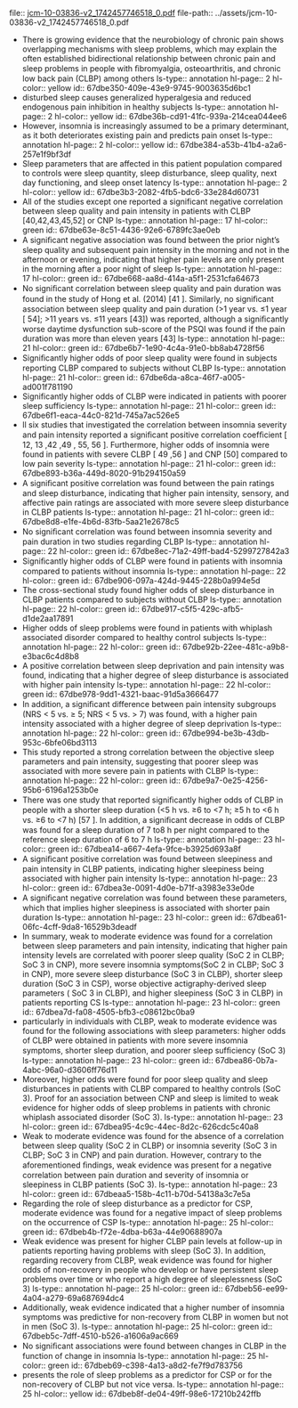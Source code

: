 file:: [jcm-10-03836-v2_1742457746518_0.pdf](../assets/jcm-10-03836-v2_1742457746518_0.pdf)
file-path:: ../assets/jcm-10-03836-v2_1742457746518_0.pdf

- There is growing evidence that the neurobiology of chronic pain shows overlapping mechanisms with sleep problems, which may explain the often established bidirectional relationship between chronic pain and sleep problems in people with ﬁbromyalgia, osteoarthritis, and chronic low back pain (CLBP) among others
  ls-type:: annotation
  hl-page:: 2
  hl-color:: yellow
  id:: 67dbe350-409e-43e9-9745-9003635d6bc1
- disturbed sleep causes generalized hyperalgesia and reduced endogenous pain inhibition in healthy subjects
  ls-type:: annotation
  hl-page:: 2
  hl-color:: yellow
  id:: 67dbe36b-cd91-41fc-939a-214cea044ee6
- However, insomnia is increasingly assumed to be a primary determinant, as it both deteriorates existing pain and predicts pain onset
  ls-type:: annotation
  hl-page:: 2
  hl-color:: yellow
  id:: 67dbe384-a53b-41b4-a2a6-257e1f9bf3df
- Sleep parameters that are affected in this patient population compared to controls were sleep quantity, sleep disturbance, sleep quality, next day functioning, and sleep onset latency
  ls-type:: annotation
  hl-page:: 2
  hl-color:: yellow
  id:: 67dbe3b3-2082-4fb5-bdc6-33e284d60731
- All of the studies except one reported a significant negative correlation between sleep quality and pain intensity in patients with CLBP [40,42,43,45,52] or CNP
  ls-type:: annotation
  hl-page:: 17
  hl-color:: green
  id:: 67dbe63e-8c51-4436-92e6-6789fc3ae0eb
- A signiﬁcant negative association was found between the prior night’s sleep quality and subsequent pain intensity in the morning and not in the afternoon or evening, indicating that higher pain levels are only present in the morning after a poor night of sleep
  ls-type:: annotation
  hl-page:: 17
  hl-color:: green
  id:: 67dbe668-aa8d-414a-a5f1-2531cfa64673
- No signiﬁcant correlation between sleep quality and pain duration was found in the study of Hong et al. (2014) [41 ]. Similarly, no signiﬁcant association between sleep quality and pain duration (>1 year vs. ≤1 year [ 54]; >11 years vs. ≤11 years [43]) was reported, although a signiﬁcantly worse daytime dysfunction sub-score of the PSQI was found if the pain duration was more than eleven years [43]
  ls-type:: annotation
  hl-page:: 21
  hl-color:: green
  id:: 67dbe6b7-1e90-4c4a-91e0-bb8ab4728f56
- Signiﬁcantly higher odds of poor sleep quality were found in subjects reporting CLBP compared to subjects without CLBP
  ls-type:: annotation
  hl-page:: 21
  hl-color:: green
  id:: 67dbe6da-a8ca-46f7-a005-ad001f781190
- Significantly higher odds of CLBP were indicated in patients with poorer sleep sufficiency
  ls-type:: annotation
  hl-page:: 21
  hl-color:: green
  id:: 67dbe6f1-eaca-44c0-821d-745a7ac526e5
- ll six studies that investigated the correlation between insomnia severity and pain intensity reported a signiﬁcant positive correlation coefﬁcient [ 12, 13 ,42 ,49 , 55, 56 ]. Furthermore, higher odds of insomnia were found in patients with severe CLBP [ 49 ,56 ] and CNP [50] compared to low pain severity
  ls-type:: annotation
  hl-page:: 21
  hl-color:: green
  id:: 67dbe893-b36a-449d-8020-91b294150a59
- A signiﬁcant positive correlation was found between the pain ratings and sleep disturbance, indicating that higher pain intensity, sensory, and affective pain ratings are associated with more severe sleep disturbance in CLBP patients
  ls-type:: annotation
  hl-page:: 21
  hl-color:: green
  id:: 67dbe8d8-e1fe-4b6d-83fb-5aa21e2678c5
- No signiﬁcant correlation was found between insomnia severity and pain duration in two studies regarding CLBP
  ls-type:: annotation
  hl-page:: 22
  hl-color:: green
  id:: 67dbe8ec-71a2-49ff-bad4-5299727842a3
- Signiﬁcantly higher odds of CLBP were found in patients with insomnia compared to patients without insomnia
  ls-type:: annotation
  hl-page:: 22
  hl-color:: green
  id:: 67dbe906-097a-424d-9445-228b0a994e5d
- The cross-sectional study found higher odds of sleep disturbance in CLBP patients compared to subjects without CLBP
  ls-type:: annotation
  hl-page:: 22
  hl-color:: green
  id:: 67dbe917-c5f5-429c-afb5-d1de2aa17891
- Higher odds of sleep problems were found in patients with whiplash associated disorder compared to healthy control subjects
  ls-type:: annotation
  hl-page:: 22
  hl-color:: green
  id:: 67dbe92b-22ee-481c-a9b8-e3bac6c4d8b8
- A positive correlation between sleep deprivation and pain intensity was found, indicating that a higher degree of sleep disturbance is associated with higher pain intensity
  ls-type:: annotation
  hl-page:: 22
  hl-color:: green
  id:: 67dbe978-9dd1-4321-baac-91d5a3666477
- In addition, a signiﬁcant difference between pain intensity subgroups (NRS < 5 vs. ≥ 5; NRS < 5 vs. > 7) was found, with a higher pain intensity associated with a higher degree of sleep deprivation
  ls-type:: annotation
  hl-page:: 22
  hl-color:: green
  id:: 67dbe994-be3b-43db-953c-6bfe06bd3113
- This study reported a strong correlation between the objective sleep parameters and pain intensity, suggesting that poorer sleep was associated with more severe pain in patients with CLBP
  ls-type:: annotation
  hl-page:: 22
  hl-color:: green
  id:: 67dbe9a7-0e25-4256-95b6-6196a1253b0e
- There was one study that reported signiﬁcantly higher odds of CLBP in people with a shorter sleep duration (<5 h vs. ≥6 to <7 h; ≥5 h to <6 h vs. ≥6 to <7 h) [57 ]. In addition, a signiﬁcant decrease in odds of CLBP was found for a sleep duration of 7 to8 h per night compared to the reference sleep duration of 6 to 7 h
  ls-type:: annotation
  hl-page:: 23
  hl-color:: green
  id:: 67dbea14-a667-4efa-9fce-b3925d693a8f
- A signiﬁcant positive correlation was found between sleepiness and pain intensity in CLBP patients, indicating higher sleepiness being associated with higher pain intensity
  ls-type:: annotation
  hl-page:: 23
  hl-color:: green
  id:: 67dbea3e-0091-4d0e-b71f-a3983e33e0de
- A signiﬁcant negative correlation was found between these parameters, which that implies higher sleepiness is associated with shorter pain duration
  ls-type:: annotation
  hl-page:: 23
  hl-color:: green
  id:: 67dbea61-06fc-4cff-9da8-16529b3deadf
- In summary, weak to moderate evidence was found for a correlation between sleep parameters and pain intensity, indicating that higher pain intensity levels are correlated with poorer sleep quality (SoC 2 in CLBP; SoC 3 in CNP), more severe insomnia symptoms(SoC 2 in CLBP; SoC 3 in CNP), more severe sleep disturbance (SoC 3 in CLBP), shorter sleep duration (SoC 3 in CSP), worse objective actigraphy-derived sleep parameters ( SoC 3 in CLBP), and higher sleepiness (SoC 3 in CLBP) in patients reporting CS
  ls-type:: annotation
  hl-page:: 23
  hl-color:: green
  id:: 67dbea7d-fa08-4505-bfb3-c08612bc0ba9
- particularly in individuals with CLBP, weak to moderate evidence was found for the following associations with sleep parameters: higher odds of CLBP were obtained in patients with more severe insomnia symptoms, shorter sleep duration, and poorer sleep sufﬁciency (SoC 3)
  ls-type:: annotation
  hl-page:: 23
  hl-color:: green
  id:: 67dbea86-0b7a-4abc-96a0-d3606ff76d11
- Moreover, higher odds were found for poor sleep quality and sleep disturbances in patients with CLBP compared to healthy controls (SoC 3). Proof for an association between CNP and sleep is limited to weak evidence for higher odds of sleep problems in patients with chronic whiplash associated disorder (SoC 3).
  ls-type:: annotation
  hl-page:: 23
  hl-color:: green
  id:: 67dbea95-4c9c-44ec-8d2c-626cdc5c40a8
- Weak to moderate evidence was found for the absence of a correlation between sleep quality (SoC 2 in CLBP) or insomnia severity (SoC 3 in CLBP; SoC 3 in CNP) and pain duration. However, contrary to the aforementioned ﬁndings, weak evidence was present for a negative correlation between pain duration and severity of insomnia or sleepiness in CLBP patients (SoC 3).
  ls-type:: annotation
  hl-page:: 23
  hl-color:: green
  id:: 67dbeaa5-158b-4c11-b70d-54138a3c7e5a
- Regarding the role of sleep disturbance as a predictor for CSP, moderate evidence was found for a negative impact of sleep problems on the occurrence of CSP 
  ls-type:: annotation
  hl-page:: 25
  hl-color:: green
  id:: 67dbeb4b-f72e-4dba-b63a-44e90688907a
- Weak evidence was present for higher CLBP pain levels at follow-up in patients reporting having problems with sleep (SoC 3). In addition, regarding recovery from CLBP, weak evidence was found for higher odds of non-recovery in people who develop or have persistent sleep problems over time or who report a high degree of sleeplessness (SoC 3)
  ls-type:: annotation
  hl-page:: 25
  hl-color:: green
  id:: 67dbeb56-ee99-4a04-a279-69a687694dc4
- Additionally, weak evidence indicated that a higher number of insomnia symptoms was predictive for non-recovery from CLBP in women but not in men (SoC 3).
  ls-type:: annotation
  hl-page:: 25
  hl-color:: green
  id:: 67dbeb5c-7dff-4510-b526-a1606a9ac669
- No signiﬁcant associations were found between changes in CLBP in the function of change in insomnia
  ls-type:: annotation
  hl-page:: 25
  hl-color:: green
  id:: 67dbeb69-c398-4a13-a8d2-fe7f9d783756
- presents the role of sleep problems as a predictor for CSP or for the non-recovery of CLBP but not vice versa.
  ls-type:: annotation
  hl-page:: 25
  hl-color:: yellow
  id:: 67dbeb8f-de04-49ff-98e6-17210b242ffb